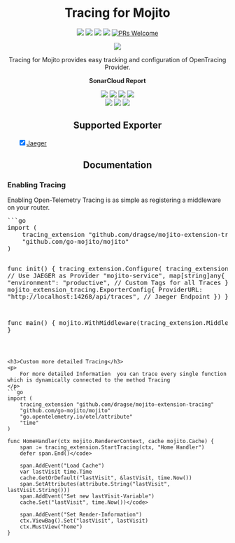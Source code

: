 <h1 align="center"><strong>Tracing for Mojito</strong></h1>
<p align="center">
    <a href="https://goreportcard.com/report/github.com/dragse/mojito-extension-tracing" alt="Go Report Card">
        <img src="https://goreportcard.com/badge/github.com/dragse/mojito-extension-tracing" /></a>
	<a href="https://github.com/dragse/mojito-extension-tracing" alt="Go Version">
        <img src="https://img.shields.io/github/go-mod/go-version/go-mojito/extension-plausible.svg" /></a>
	<a href="https://godoc.org/github.com/dragse/mojito-extension-tracing" alt="GoDoc reference">
        <img src="https://img.shields.io/badge/godoc-reference-blue.svg"/></a>
	<a href="https://github.com/dragse/mojito-extension-tracing/blob/main/LICENSE" alt="Licence">
        <img src="https://img.shields.io/github/license/Ileriayo/markdown-badges?style=flat-square" /></a>
	<a href="https://makeapullrequest.com">
        <img src="https://img.shields.io/badge/PRs-welcome-brightgreen.svg?style=flat-square" alt="PRs Welcome"></a>
</p>
<p align="center">
    <a href="https://go.dev/" alt="Made with Go">
        <img src="https://ForTheBadge.com/images/badges/made-with-go.svg" /></a>

</p>
<p align="center">
Tracing for Mojito provides easy tracking and configuration of OpenTracing Provider.</p>

<p align="center"><strong>SonarCloud Report</strong></p>
<p align="center">
    <a href="https://sonarcloud.io/summary/overall?id=dragse_mojito-extension-tracing" alt="Quality Gate">
        <img src="https://sonarcloud.io/api/project_badges/measure?project=go-mojito_extension-plausible&metric=alert_status" /></a>
    <a href="https://sonarcloud.io/summary/overall?id=dragse_mojito-extension-tracing" alt="Quality Gate">
        <img src="https://sonarcloud.io/api/project_badges/measure?project=go-mojito_extension-plausible&metric=sqale_rating" /></a>
    <a href="https://sonarcloud.io/summary/overall?id=dragse_mojito-extension-tracing" alt="Quality Gate">
        <img src="https://sonarcloud.io/api/project_badges/measure?project=go-mojito_extension-plausible&metric=reliability_rating" /></a>
    <a href="https://sonarcloud.io/summary/overall?id=dragse_mojito-extension-tracing" alt="Quality Gate">
        <img src="https://sonarcloud.io/api/project_badges/measure?project=go-mojito_extension-plausible&metric=security_rating" /></a>
	<br>
    <a href="https://sonarcloud.io/summary/overall?id=dragse_mojito-extension-tracing" alt="Quality Gate">
        <img src="https://sonarcloud.io/api/project_badges/measure?project=go-mojito_extension-plausible&metric=vulnerabilities" /></a>
    <a href="https://sonarcloud.io/summary/overall?id=dragse_mojito-extension-tracing" alt="Quality Gate">
        <img src="https://sonarcloud.io/api/project_badges/measure?project=go-mojito_extension-plausible&metric=code_smells" /></a>
    <a href="https://sonarcloud.io/summary/overall?id=dragse_mojito-extension-tracing" alt="Quality Gate">
        <img src="https://sonarcloud.io/api/project_badges/measure?project=go-mojito_extension-plausible&metric=bugs" /></a>
</p>
<h2 align="center"><strong>Supported Exporter</strong></h2>
<ul style="list-style: none;">
    <li><input type="checkbox" checked><a href="https://www.jaegertracing.io/">Jaeger</a></li>
</ul>

<h2 align="center"><strong>Documentation</strong></h2>
<h3>Enabling Tracing</h3>
<p>
    Enabling Open-Telemetry Tracing is as simple as registering a middleware on your router.
</p>
<pre>
```go
import (
    tracing_extension "github.com/dragse/mojito-extension-tracing"
    "github.com/go-mojito/mojito"
)

func init() {
    tracing_extension.Configure(
        tracing_extension.JAEGER, // Use JAEGER as Provider
        "mojito-service", map[string]any{
            "environment": "productive", // Custom Tags for all Traces
        },
        mojito_extension_tracing.ExporterConfig{
            ProviderURL: "http://localhost:14268/api/traces", // Jaeger Endpoint
    })
}

func main() {
    mojito.WithMiddleware(tracing_extension.Middleware)
}
```

<h3>Custom more detailed Tracing</h3>
<p>
    For more detailed Information  you can trace every single function which is dynamically connected to the method Tracing
</p>
```go
import (
	tracing_extension "github.com/dragse/mojito-extension-tracing"
	"github.com/go-mojito/mojito"
	"go.opentelemetry.io/otel/attribute"
	"time"
)

func HomeHandler(ctx mojito.RendererContext, cache mojito.Cache) {
	span := tracing_extension.StartTracing(ctx, "Home Handler")
	defer span.End()</code>

	span.AddEvent("Load Cache")
	var lastVisit time.Time
	cache.GetOrDefault("lastVisit", &lastVisit, time.Now())
	span.SetAttributes(attribute.String("lastVisit", lastVisit.String()))
	span.AddEvent("Set new lastVisit-Variable")
	cache.Set("lastVisit", time.Now())</code>

	span.AddEvent("Set Render-Information")
	ctx.ViewBag().Set("lastVisit", lastVisit)
	ctx.MustView("home")
}
```
